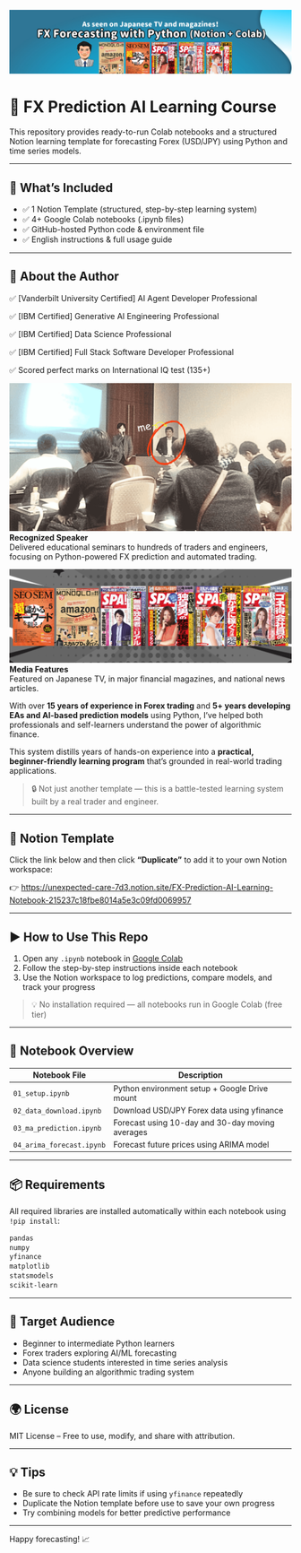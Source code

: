 ![Course Preview](prof000.png)

# 📘 FX Prediction AI Learning Course

This repository provides ready-to-run Colab notebooks and a structured Notion learning template for forecasting Forex (USD/JPY) using Python and time series models.

---

## 🚀 What’s Included

- ✅ 1 Notion Template (structured, step-by-step learning system)  
- ✅ 4+ Google Colab notebooks (.ipynb files)  
- ✅ GitHub-hosted Python code & environment file  
- ✅ English instructions & full usage guide

---

## 👤 About the Author

✅ [Vanderbilt University Certified] AI Agent Developer Professional

✅ [IBM Certified] Generative AI Engineering Professional

✅ [IBM Certified] Data Science Professional

✅ [IBM Certified] Full Stack Software Developer Professional

✅ Scored perfect marks on International IQ test (135+)

![Seminar](prof002.png)  
**Recognized Speaker**  
Delivered educational seminars to hundreds of traders and engineers, focusing on Python-powered FX prediction and automated trading.

![Media](prof001.png)  
**Media Features**  
Featured on Japanese TV, in major financial magazines, and national news articles.

With over **15 years of experience in Forex trading** and **5+ years developing EAs and AI-based prediction models** using Python, I’ve helped both professionals and self-learners understand the power of algorithmic finance.

This system distills years of hands-on experience into a **practical, beginner-friendly learning program** that’s grounded in real-world trading applications.

> 🔒 Not just another template — this is a battle-tested learning system built by a real trader and engineer.

---

## 📘 Notion Template

Click the link below and then click **“Duplicate”** to add it to your own Notion workspace:

👉 https://unexpected-care-7d3.notion.site/FX-Prediction-AI-Learning-Notebook-215237c18fbe8014a5e3c09fd0069957

---

## ▶️ How to Use This Repo

1. Open any `.ipynb` notebook in [Google Colab](https://colab.research.google.com/)
2. Follow the step-by-step instructions inside each notebook
3. Use the Notion workspace to log predictions, compare models, and track your progress

> 💡 No installation required — all notebooks run in Google Colab (free tier)

---

## 🧪 Notebook Overview

| Notebook File             | Description                                      |
|---------------------------|--------------------------------------------------|
| `01_setup.ipynb`          | Python environment setup + Google Drive mount   |
| `02_data_download.ipynb`  | Download USD/JPY Forex data using yfinance      |
| `03_ma_prediction.ipynb`  | Forecast using 10-day and 30-day moving averages |
| `04_arima_forecast.ipynb` | Forecast future prices using ARIMA model        |

---

## 📦 Requirements

All required libraries are installed automatically within each notebook using `!pip install`:

```bash
pandas  
numpy  
yfinance  
matplotlib  
statsmodels  
scikit-learn
```

---

## 🎯 Target Audience

* Beginner to intermediate Python learners  
* Forex traders exploring AI/ML forecasting  
* Data science students interested in time series analysis  
* Anyone building an algorithmic trading system

---

## 🌍 License

MIT License – Free to use, modify, and share with attribution.

---

## 💡 Tips

* Be sure to check API rate limits if using `yfinance` repeatedly  
* Duplicate the Notion template before use to save your own progress  
* Try combining models for better predictive performance

---

Happy forecasting! 📈
